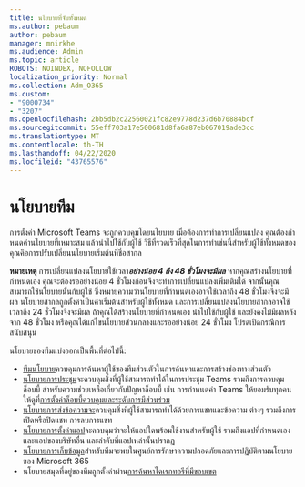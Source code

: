 ```yaml
---
title: นโยบายที่จับทั้งหมด
ms.author: pebaum
author: pebaum
manager: mnirkhe
ms.audience: Admin
ms.topic: article
ROBOTS: NOINDEX, NOFOLLOW
localization_priority: Normal
ms.collection: Adm_O365
ms.custom:
- "9000734"
- "3207"
ms.openlocfilehash: 2bb5db2c22560021fc82e9778d237d6b70884bcf
ms.sourcegitcommit: 55eff703a17e500681d8fa6a87eb067019ade3cc
ms.translationtype: MT
ms.contentlocale: th-TH
ms.lasthandoff: 04/22/2020
ms.locfileid: "43765576"
---
```

# <a name="teams-policies"></a>นโยบายทีม

การตั้งค่า Microsoft Teams จะถูกควบคุมโดยนโยบาย เมื่อต้องการทําการเปลี่ยนแปลง คุณต้องกําหนดค่านโยบายที่เหมาะสม แล้วนําไปใช้กับผู้ใช้ วิธีที่รวดเร็วที่สุดในการทําเช่นนี้สําหรับผู้ใช้ทั้งหมดของคุณคือการปรับเปลี่ยนนโยบายเริ่มต้นที่ชื่อสากล 

**หมายเหตุ** การเปลี่ยนแปลงนโยบายใช้เวลา***อย่างน้อย 4 ถึง 48 ชั่วโมงจะมีผล*** หากคุณสร้างนโยบายที่กําหนดเอง คุณจะต้องรออย่างน้อย 4 ชั่วโมงก่อนจึงจะทําการเปลี่ยนแปลงเพิ่มเติมได้ จากนั้นคุณสามารถใช้นโยบายนั้นกับผู้ใช้ ซึ่งหมายความว่านโยบายที่กําหนดเองอาจใช้เวลาถึง 48 ชั่วโมงจึงจะมีผล นโยบายสากลถูกตั้งค่าเป็นค่าเริ่มต้นสําหรับผู้ใช้ทั้งหมด และการเปลี่ยนแปลงนโยบายสากลอาจใช้เวลาถึง 24 ชั่วโมงจึงจะมีผล ถ้าคุณได้สร้างนโยบายที่กําหนดเอง นําไปใช้กับผู้ใช้ และยังคงไม่มีผลหลังจาก 48 ชั่วโมง หรือคุณได้แก้ไขนโยบายส่วนกลางและรออย่างน้อย 24 ชั่วโมง โปรดเปิดกรณีการสนับสนุน

นโยบายของทีมแบ่งออกเป็นพื้นที่ต่อไปนี้:

- [ทีมนโยบาย](https://docs.microsoft.com/MicrosoftTeams/teams-policies)ควบคุมการค้นหาผู้ใช้ของทีมส่วนตัวในการค้นหาและการสร้างช่องทางส่วนตัว  
- [นโยบายการประชุม](https://docs.microsoft.com/microsoftteams/meeting-policies-in-teams)จะควบคุมสิ่งที่ผู้ใช้สามารถทําได้ในการประชุม Teams รวมถึงการควบคุมล็อบบี้ สําหรับความช่วยเหลือเกี่ยวกับปัญหาล็อบบี้ เช่น การกําหนดค่า Teams ให้ยอมรับทุกคน ให้ดูที่[การตั้งค่าล็อบบี้ควบคุมและระดับการมีส่วนร่วม](https://docs.microsoft.com/alchemyinsights/bypass-lobby)
- [นโยบายการส่งข้อความจะ](https://docs.microsoft.com/microsoftteams/messaging-policies-in-teams)ควบคุมสิ่งที่ผู้ใช้สามารถทําได้ด้วยการแชทและข้อความ ต่างๆ รวมถึงการเปิดหรือปิดแชท การลบการแชท
- [นโยบายการตั้งค่าแอป](https://docs.microsoft.com/MicrosoftTeams/teams-app-setup-policies)จะควบคุมว่าจะให้แอปใดพร้อมใช้งานสําหรับผู้ใช้ รวมถึงแอปที่กําหนดเองและแอปของบริษัทอื่น และลําดับที่แอปเหล่านั้นปรากฏ  
- [นโยบายการเก็บข้อมูล](https://docs.microsoft.com/microsoftteams/retention-policies)สําหรับทีมจะพบในศูนย์การรักษาความปลอดภัยและการปฏิบัติตามนโยบายของ Microsoft 365
- นโยบายสมุดที่อยู่ของทีมถูกตั้งค่าผ่าน[การค้นหาไดเรกทอรีที่มีขอบเขต](https://docs.microsoft.com/MicrosoftTeams/teams-scoped-directory-search)